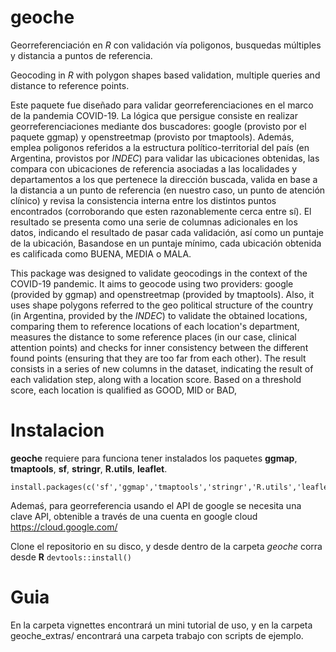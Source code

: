 # geoche

Georreferenciación en *R* con validación vía poligonos, busquedas múltiples y distancia a puntos de referencia. 

Geocoding in *R* with polygon shapes based validation, multiple queries and distance to reference points. 

Este paquete fue diseñado para validar georreferenciaciones en el marco de la pandemia COVID-19. La lógica que persigue consiste en realizar georreferenciaciones mediante dos buscadores: google (provisto por el paquete ggmap) y openstreetmap (provisto por tmaptools). Además, emplea poligonos referidos a la estructura político-territorial del país (en Argentina, provistos por *INDEC*) para validar las ubicaciones obtenidas, las compara con ubicaciones de referencia asociadas a las localidades y departamentos a los que pertenece la dirección buscada, valida en base a la distancia a un punto de referencia (en nuestro caso, un punto de atención clínico) y revisa la consistencia interna entre los distintos puntos encontrados (corroborando que esten razonablemente cerca entre sí). 
El resultado se presenta como una serie de columnas adicionales en los datos, indicando el resultado de pasar cada validación, así como un puntaje de la ubicación, Basandose en un puntaje mínimo, cada ubicación obtenida es calificada como BUENA, MEDIA o MALA. 

This package was designed to validate geocodings in the context of the COVID-19 pandemic. It aims to geocode using two providers: google (provided by ggmap) and openstreetmap (provided by tmaptools). Also, it uses shape polygons referred to the geo political structure of the country (in Argentina, provided by the *INDEC*) to validate the obtained locations, comparing them to reference locations of each location's department, measures the distance to some reference places (in our case, clinical attention points) and checks for inner consistency between the different found points (ensuring that they are too far from each other).
The result consists in a series of new columns in the dataset, indicating the result of each validation step, along with a location score. Based on a threshold score, each location is qualified as GOOD, MID or BAD,



# Instalacion

**geoche** requiere para funciona tener instalados los paquetes **ggmap**, **tmaptools**, **sf**, **stringr**, **R.utils**, **leaflet**.

```
install.packages(c('sf','ggmap','tmaptools','stringr','R.utils','leaflet'))
```

Ademaś, para georreferencia usando el API de google se necesita una clave API, obtenible a través de una cuenta en google cloud https://cloud.google.com/

Clone el repositorio en su disco, y desde dentro de la carpeta _geoche_
corra desde **R** `devtools::install()`


# Guia

En la carpeta vignettes encontrará un mini tutorial de uso, y en la carpeta geoche_extras/ encontrará una carpeta trabajo con scripts de ejemplo.
